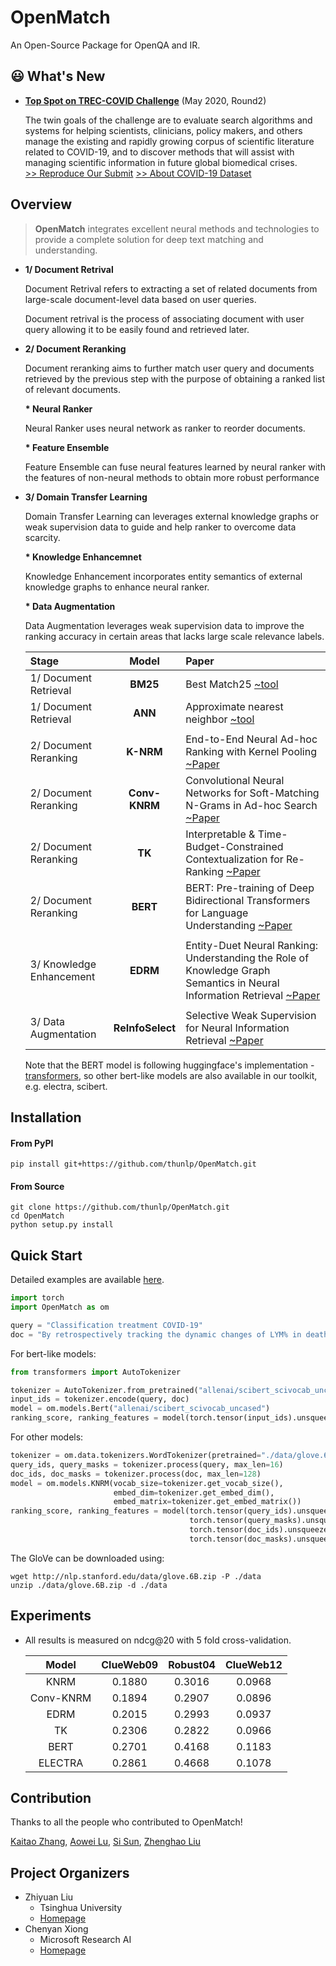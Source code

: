 # OpenMatch
An Open-Source Package for OpenQA and IR.

## 😃 What's New
* **[Top Spot on TREC-COVID Challenge](https://ir.nist.gov/covidSubmit/about.html)** (May 2020, Round2)

  The twin goals of the challenge are to evaluate search algorithms and systems for helping scientists, clinicians, policy makers, and others manage the existing and rapidly growing corpus of scientific literature related to COVID-19, and to discover methods that will assist with managing scientific information in future global biomedical crises. \
  [>> Reproduce Our Submit](./docs/experiments-treccovid.md) [>> About COVID-19 Dataset](https://www.semanticscholar.org/cord19)

## Overview
> **OpenMatch** integrates excellent neural methods and technologies to provide a complete solution for deep text matching and understanding.

* **1/ Document Retrival**

  Document Retrival refers to extracting a set of related documents from large-scale document-level data based on user queries.

  Document retrival is the process of associating document with user query allowing it to be easily found and retrieved later.

* **2/ Document Reranking**

  Document reranking aims to further match user query and documents retrieved by the previous step with the purpose of obtaining a ranked list of relevant documents.

  **\* Neural Ranker**

  Neural Ranker uses neural network as ranker to reorder documents.


  **\* Feature Ensemble**

  Feature Ensemble can fuse neural features learned by neural ranker with the features of non-neural methods to obtain more robust performance

* **3/ Domain Transfer Learning**

  Domain Transfer Learning can leverages external knowledge graphs or weak supervision data to guide and help ranker to overcome data scarcity.

  **\* Knowledge Enhancemnet**

  Knowledge Enhancement incorporates entity semantics of external knowledge graphs to enhance neural ranker.

  **\* Data Augmentation**

  Data Augmentation leverages weak supervision data to improve the ranking accuracy in certain areas that lacks large scale relevance labels.


  |Stage|Model|Paper|
  |:----|:----:|:----|
  |1/ Document Retrieval|**BM25**|Best Match25 [~tool](https://github.com/castorini/anserini)|
  |1/ Document Retrieval|**ANN**|Approximate nearest neighbor [~tool](https://github.com/facebookresearch/faiss)|
  ||
  |2/ Document Reranking|**K-NRM**|End-to-End Neural Ad-hoc Ranking with Kernel Pooling [~Paper](https://dl.acm.org/doi/pdf/10.1145/3077136.3080809)|
  |2/ Document Reranking|**Conv-KNRM**|Convolutional Neural Networks for Soft-Matching N-Grams in Ad-hoc Search [~Paper](https://dl.acm.org/doi/pdf/10.1145/3159652.3159659)|
  |2/ Document Reranking|**TK**|Interpretable & Time-Budget-Constrained Contextualization for Re-Ranking [~Paper](https://arxiv.org/pdf/1912.01385.pdf)|
  |2/ Document Reranking|**BERT**|BERT: Pre-training of Deep Bidirectional Transformers for Language Understanding [~Paper](https://arxiv.org/pdf/1810.04805.pdf)|
  ||
  |3/ Knowledge Enhancement|**EDRM**|Entity-Duet Neural Ranking: Understanding the Role of Knowledge Graph Semantics in Neural Information Retrieval [~Paper](https://arxiv.org/pdf/1805.07591.pdf)|
  ||
  |3/ Data Augmentation|**ReInfoSelect**|Selective Weak Supervision for Neural Information Retrieval [~Paper](https://arxiv.org/pdf/2001.10382v1.pdf)|

  Note that the BERT model is following huggingface's implementation - [transformers](https://github.com/huggingface/transformers), so other bert-like models are also available in our toolkit, e.g. electra, scibert.

## Installation

#### From PyPI
```
pip install git+https://github.com/thunlp/OpenMatch.git
```
#### From Source
```
git clone https://github.com/thunlp/OpenMatch.git
cd OpenMatch
python setup.py install
```

## Quick Start
Detailed examples are available [here](./docs/openmatch.md).

```python
import torch
import OpenMatch as om

query = "Classification treatment COVID-19"
doc = "By retrospectively tracking the dynamic changes of LYM% in death cases and cured cases, this study suggests that lymphocyte count is an effective and reliable indicator for disease classification and prognosis in COVID-19 patients."
```

For bert-like models:
```python
from transformers import AutoTokenizer

tokenizer = AutoTokenizer.from_pretrained("allenai/scibert_scivocab_uncased")
input_ids = tokenizer.encode(query, doc)
model = om.models.Bert("allenai/scibert_scivocab_uncased")
ranking_score, ranking_features = model(torch.tensor(input_ids).unsqueeze(0))
```

For other models:
```python
tokenizer = om.data.tokenizers.WordTokenizer(pretrained="./data/glove.6B.300d.txt")
query_ids, query_masks = tokenizer.process(query, max_len=16)
doc_ids, doc_masks = tokenizer.process(doc, max_len=128)
model = om.models.KNRM(vocab_size=tokenizer.get_vocab_size(),
                       embed_dim=tokenizer.get_embed_dim(),
                       embed_matrix=tokenizer.get_embed_matrix())
ranking_score, ranking_features = model(torch.tensor(query_ids).unsqueeze(0),
                                        torch.tensor(query_masks).unsqueeze(0),
                                        torch.tensor(doc_ids).unsqueeze(0),
                                        torch.tensor(doc_masks).unsqueeze(0))
```

The GloVe can be downloaded using:
```
wget http://nlp.stanford.edu/data/glove.6B.zip -P ./data
unzip ./data/glove.6B.zip -d ./data
```

## Experiments
* All results is measured on ndcg@20 with 5 fold cross-validation.

  |Model|ClueWeb09|Robust04|ClueWeb12|
  |:---:|:-------:|:------:|:-------:|
  |KNRM|0.1880|0.3016|0.0968|
  |Conv-KNRM|0.1894|0.2907|0.0896|
  |EDRM|0.2015|0.2993|0.0937|
  |TK|0.2306|0.2822|0.0966|
  |BERT|0.2701|0.4168|0.1183|
  |ELECTRA|0.2861|0.4668|0.1078|


## Contribution
Thanks to all the people who contributed to OpenMatch!

[Kaitao Zhang](https://github.com/zkt12), [Aowei Lu](https://github.com/LAW991224), [Si Sun](https://github.com/SunSiShining), [Zhenghao Liu](http://nlp.csai.tsinghua.edu.cn/~lzh/)

## Project Organizers
- Zhiyuan Liu
  * Tsinghua University
  * [Homepage](http://nlp.csai.tsinghua.edu.cn/~lzy/)
- Chenyan Xiong
  * Microsoft Research AI
  * [Homepage](https://www.microsoft.com/en-us/research/people/cxiong/)
